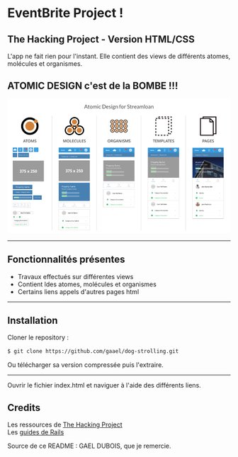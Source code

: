 # EventBrite Project !

## The Hacking Project - Version HTML/CSS



L'app ne fait rien pour l'instant. 
Elle contient des views de différents atomes, molécules et organismes.

## ATOMIC DESIGN c'est de la BOMBE !!!

 ![Screenshot](screenshot.png)

***

## Fonctionnalités présentes

* Travaux effectués sur différentes views
* Contient ldes atomes, molécules et organismes
* Certains liens appels d'autres pages html



***

## Installation
Cloner le repository : 
~~~bash
$ git clone https://github.com/gaael/dog-strolling.git
~~~
Ou télécharger sa version compressée puis l'extraire.

***
Ouvrir le fichier index.html et naviguer à l'aide des différents liens.



## Credits
Les ressources de [The Hacking Project](https://www.thehackingproject.org/)\
Les [guides de Rails](https://guides.rubyonrails.org/index.html)


Source de ce README : GAEL DUBOIS, que je remercie.
